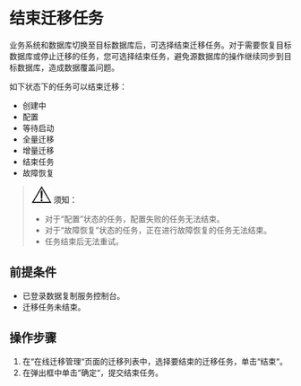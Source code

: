 # 结束迁移任务<a name="drs_03_0004"></a>

业务系统和数据库切换至目标数据库后，可选择结束迁移任务。对于需要恢复目标数据库或停止迁移的任务，您可选择结束任务，避免源数据库的操作继续同步到目标数据库，造成数据覆盖问题。

如下状态下的任务可以结束迁移：

-   创建中
-   配置
-   等待启动
-   全量迁移
-   增量迁移
-   结束任务
-   故障恢复

>![](public_sys-resources/icon-notice.gif) **须知：**   
>-   对于“配置”状态的任务，配置失败的任务无法结束。  
>-   对于“故障恢复”状态的任务，正在进行故障恢复的任务无法结束。  
>-   任务结束后无法重试。  

## 前提条件<a name="section16256919193311"></a>

-   已登录数据复制服务控制台。
-   迁移任务未结束。

## 操作步骤<a name="section4298797218435"></a>

1.  在“在线迁移管理“页面的迁移列表中，选择要结束的迁移任务，单击“结束“。
2.  在弹出框中单击“确定“，提交结束任务。

